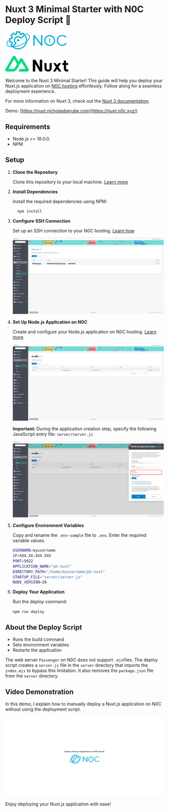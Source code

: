 # Nuxt 3 Minimal Starter with N0C Deploy Script 🚀

<div>
   <img src="public/img/noc-logo.svg" width="200" alt="N0C">
</div>
<br>
<div>
   <img src="public/img/nuxt-logo1.svg" width="200" alt="Nuxt 3">
</div>
<br>
Welcome to the Nuxt 3 Minimal Starter! This guide will help you deploy your Nuxt.js application on <a href="https://www.planethoster.com/en/World-Hosting">N0C hosting</a>  effortlessly. Follow along for a seamless deployment experience. 

For more information on Nuxt 3, check out the [Nuxt 3 documentation](https://nuxt.com/docs/getting-started/introduction).

Demo: [https://nuxt.nicholasberube.com](https://nuxt.n0c.xyz/)

## Requirements

- Node.js >= 18.0.0.
- NPM

## Setup

1. **Clone the Repository**

   Clone this repository to your local machine. [Learn more](https://docs.github.com/en/github/creating-cloning-and-archiving-repositories/cloning-a-repository-from-github/cloning-a-repository)

2. **Install Dependencies**

   Install the required dependencies using NPM:

   ```bash
     npm install
   ```
   
3. **Configure SSH Connection**

   Set up an SSH connection to your N0C hosting. [Learn how](https://kb.n0c.com/en/knowledge-base/how-to-create-an-ssh-key-and-connect-to-an-account/)

   ![img.png](doc/img.png)

4. **Set Up Node.js Application on N0C**

   Create and configure your Node.js application on N0C hosting. [Learn more](https://kb.n0c.com/en/knowledge-base/nodejs-application-management/)
   
   ![img.png](doc/img1.png)

   **Important:** During the application creation step, specify the following JavaScript entry file:
   `server/server.js`

   ![img.png](doc/img2.png)

5. **Configure Environment Variables**

   Copy and rename the `.env-sample` file to `.env`. Enter the required variable values.

   ```bash
   USERNAME=myusername
   IP=XXX.XX.XXX.XXX
   PORT=5022
   APPLICATION_NAME="ph-nuxt"
   DIRECTORY_PATH="/home/myusername/ph-nuxt"
   STARTUP_FILE="server/server.js"
   NODE_VERSION=20
   ```

6. **Deploy Your Application**

   Run the deploy command:

   `npm run deploy`

## About the Deploy Script
- Runs the build command
- Sets environment variables
- Restarts the application

The web server `Passenger` on N0C does not support `.mjs`files.
The deploy script creates a `server.js` file in the `server` directory that imports the `index.mjs` to bypass this limitation.
It also removes the `package.json` file from the `server` directory.

## Video Demonstration

In this demo, I explain how to manually deploy a Nuxt.js application on N0C without using the deployment script.

<a href="https://vimeo.com/1011383078/6f7d832d96?ts=0&share=copy" target="_blank">
  <img src="doc/deploy-nuxtjs-demo.jpg" alt="Watch the video">
</a>

Enjoy deploying your Nuxt.js application with ease!
